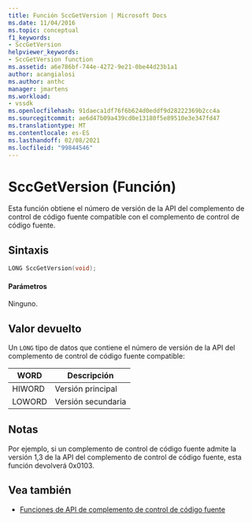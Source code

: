 ```yaml
---
title: Función SccGetVersion | Microsoft Docs
ms.date: 11/04/2016
ms.topic: conceptual
f1_keywords:
- SccGetVersion
helpviewer_keywords:
- SccGetVersion function
ms.assetid: a6e786bf-744e-4272-9e21-0be44d23b1a1
author: acangialosi
ms.author: anthc
manager: jmartens
ms.workload:
- vssdk
ms.openlocfilehash: 91daeca1df76f6b624d0eddf9d28222369b2cc4a
ms.sourcegitcommit: ae6d47b09a439cd0e13180f5e89510e3e347fd47
ms.translationtype: MT
ms.contentlocale: es-ES
ms.lasthandoff: 02/08/2021
ms.locfileid: "99844546"
---
```

# <a name="sccgetversion-function"></a>SccGetVersion (Función)
Esta función obtiene el número de versión de la API del complemento de control de código fuente compatible con el complemento de control de código fuente.

## <a name="syntax"></a>Sintaxis

```cpp
LONG SccGetVersion(void);
```

#### <a name="parameters"></a>Parámetros
 Ninguno.

## <a name="return-value"></a>Valor devuelto
 Un `LONG` tipo de datos que contiene el número de versión de la API del complemento de control de código fuente compatible:

|WORD|Descripción|
|----------|-----------------|
|HIWORD|Versión principal|
|LOWORD|Versión secundaria|

## <a name="remarks"></a>Notas
 Por ejemplo, si un complemento de control de código fuente admite la versión 1,3 de la API del complemento de control de código fuente, esta función devolverá 0x0103.

## <a name="see-also"></a>Vea también
- [Funciones de API de complemento de control de código fuente](../extensibility/source-control-plug-in-api-functions.md)
